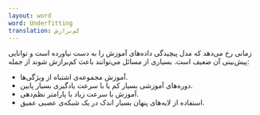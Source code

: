```yaml
---
layout: word
word: Underfitting
translation: کم‌برازش
---
```


زمانی رخ می‌دهد که مدل پیچیدگی داده‌های آموزش را به دست نیاورده است و توانایی پیش‌بینی آن ضعیف است. بسیاری از مسائل می‌توانند باعث کم‌برازش شوند از جمله:

- آموزش مجموعه‌ی اشتباه از ویژگی‌ها.
- دوره‌های آموزشی بسیار کم یا با سرعت یادگیری بسیار پایین.
- آموزش با سرعت زیاد با پارامتر نظم‌دهی.
- استفاده‌ از لایه‌های پنهان بسیار اندک در یک شبکه‌ی عصبی عمیق.
